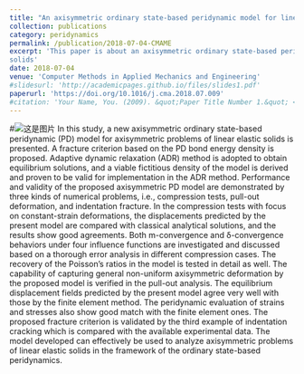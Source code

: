 ```yaml
---
title: "An axisymmetric ordinary state-based peridynamic model for linear elastic solids"
collection: publications
category: peridynamics
permalink: /publication/2018-07-04-CMAME
excerpt: 'This paper is about an axisymmetric ordinary state-based peridynamic (PD) model for axisymmetric problems of linear elastic
solids'
date: 2018-07-04
venue: 'Computer Methods in Applied Mechanics and Engineering'
#slidesurl: 'http://academicpages.github.io/files/slides1.pdf'
paperurl: 'https://doi.org/10.1016/j.cma.2018.07.009'
#citation: 'Your Name, You. (2009). &quot;Paper Title Number 1.&quot; <i>Journal 1</i>. 1(1).'
---
```

#![这是图片](/images/ "Magic Gardens")
In this study, a new axisymmetric ordinary state-based peridynamic (PD) model for axisymmetric problems of linear elastic solids is presented. A fracture criterion based on the PD bond energy density is proposed. Adaptive dynamic relaxation (ADR) method is adopted to obtain equilibrium solutions, and a viable fictitious density of the model is derived and proven to be valid for implementation in the ADR method. Performance and validity of the proposed axisymmetric PD model are demonstrated by three kinds of numerical problems, i.e., compression tests, pull-out deformation, and indentation fracture. In the compression tests with focus on constant-strain deformations, the displacements predicted by the present model are compared with classical analytical solutions, and the results show good agreements. Both m-convergence and δ-convergence behaviors under four influence functions are investigated and discussed based on a thorough error analysis in different compression cases. The recovery of the Poisson’s ratios in the model is tested in detail as well. The capability of capturing general non-uniform axisymmetric deformation by the proposed model is verified in the pull-out analysis. The equilibrium displacement fields predicted by the present model agree very well with those by the finite element method. The peridynamic evaluation of strains and stresses also show good match with the finite element ones. The proposed fracture criterion is validated by the third example of indentation cracking which is compared with the available experimental data. The model developed can effectively be used to analyze axisymmetric problems of linear elastic solids in the framework of the ordinary state-based peridynamics.
